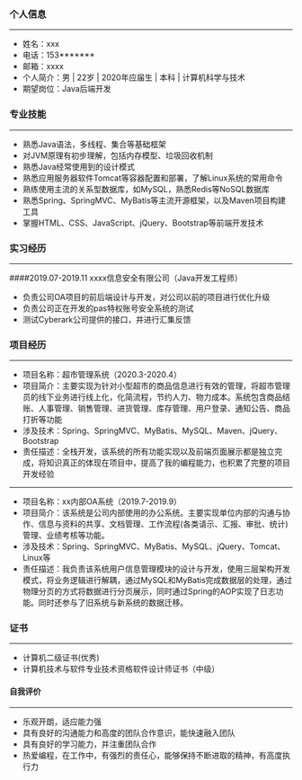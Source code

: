 ### 个人信息
---
- 姓名：xxx
- 电话：153*******
- 邮箱：xxxx
- 个人简介：男 | 22岁 | 2020年应届生 | 本科 | 计算机科学与技术
- 期望岗位：Java后端开发
### 专业技能
---
- 熟悉Java语法，多线程、集合等基础框架
- 对JVM原理有初步理解，包括内存模型、垃圾回收机制
- 熟悉Java经常使用到的设计模式
- 熟悉应用服务器软件Tomcat等容器配置和部署，了解Linux系统的常用命令
- 熟练使用主流的关系型数据库，如MySQL，熟悉Redis等NoSQL数据库
- 熟悉Spring、SpringMVC、MyBatis等主流开源框架，以及Maven项目构建工具
- 掌握HTML、CSS、JavaScript、jQuery、Bootstrap等前端开发技术
### 实习经历
---
####2019.07-2019.11	xxxx信息安全有限公司（Java开发工程师）
- 负责公司OA项目的前后端设计与开发，对公司以前的项目进行优化升级
- 负责公司正在开发的pas特权账号安全系统的测试
- 测试Cyberark公司提供的接口，并进行汇集反馈
### 项目经历
---
- 项目名称：超市管理系统（2020.3-2020.4）
- 项目简介：主要实现为针对小型超市的商品信息进行有效的管理，将超市管理员的线下业务进行线上化，化简流程，节约人力、物力成本。系统包含商品结账、人事管理、销售管理、进货管理、库存管理、用户登录、通知公告、商品打折等功能
- 涉及技术：Spring、SpringMVC、MyBatis、MySQL、Maven、jQuery、Bootstrap
- 责任描述：全栈开发，该系统的所有功能实现以及前端页面展示都是独立完成，将知识真正的体现在项目中，提高了我的编程能力，也积累了完整的项目开发经验

---
- 项目名称：xx内部OA系统（2019.7-2019.9）
- 项目简介：该系统是公司内部使用的办公系统。主要实现单位内部的沟通与协作、信息与资料的共享、文档管理、工作流程(各类请示、汇报、审批、统计)管理、业绩考核等功能。
- 涉及技术：Spring、SpringMVC、MyBatis、MySQL、jQuery、Tomcat、Linux等
- 责任描述：我负责该系统用户信息管理模块的设计与开发，使用三层架构开发模式，将业务逻辑进行解耦，通过MySQL和MyBatis完成数据层的处理，通过物理分页的方式将数据进行分页展示，同时通过Spring的AOP实现了日志功能。同时还参与了旧系统与新系统的数据迁移。



### 证书
---
- 计算机二级证书(优秀)
- 计算机技术与软件专业技术资格软件设计师证书（中级）


#### 自我评价
---
- 乐观开朗，适应能力强
- 具有良好的沟通能力和高度的团队合作意识，能快速融入团队
- 具有良好的学习能力，并注重团队合作
- 热爱编程，在工作中，有强烈的责任心，能够保持不断进取的精神，有高度执行力
